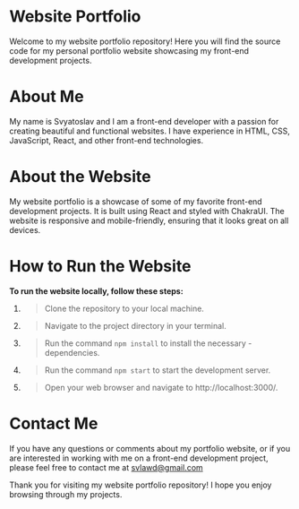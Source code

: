# Website Portfolio
Welcome to my website portfolio repository! Here you will find the source code for my personal portfolio website showcasing my front-end development projects.

# About Me
My name is Svyatoslav and I am a front-end developer with a passion for creating beautiful and functional websites. I have experience in HTML, CSS, JavaScript, React, and other front-end technologies.

# About the Website
My website portfolio is a showcase of some of my favorite front-end development projects. It is built using React and styled with ChakraUI. The website is responsive and mobile-friendly, ensuring that it looks great on all devices.

# How to Run the Website
**To run the website locally, follow these steps:**

1. >Clone the repository to your local machine.
2. >Navigate to the project directory in your terminal.
3. >Run the command ``npm install`` to install the necessary - dependencies.
4. >Run the command ``npm start`` to start the development server.
5. >Open your web browser and navigate to http://localhost:3000/.
# Contact Me
If you have any questions or comments about my portfolio website, or if you are interested in working with me on a front-end development project, please feel free to contact me at svlawd@gmail.com

Thank you for visiting my website portfolio repository! I hope you enjoy browsing through my projects.

